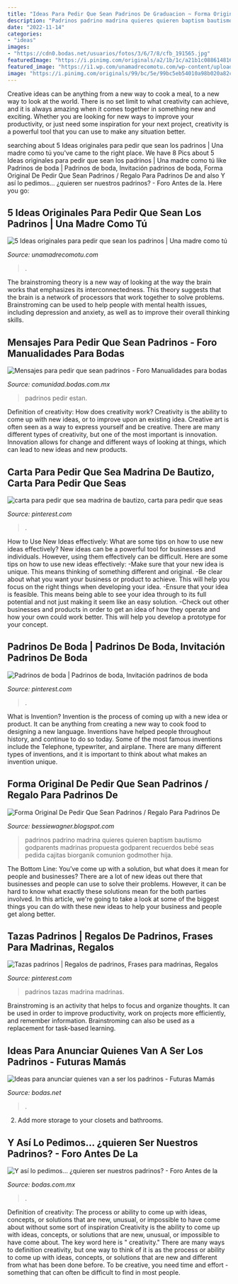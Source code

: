 ```yaml
---
title: "Ideas Para Pedir Que Sean Padrinos De Graduacion ~ Forma Original De Pedir Que Sean Padrinos / Regalo Para Padrinos De"
description: "Padrinos padrino madrina quieres quieren baptism bautismo godparents madrinas propuesta godparent recuerdos bebé seas pedida cajitas biorganik comunion godmother hija"
date: "2022-11-14"
categories:
- "ideas"
images:
- "https://cdn0.bodas.net/usuarios/fotos/3/6/7/8/cfb_191565.jpg"
featuredImage: "https://i.pinimg.com/originals/a2/1b/1c/a21b1c088614816fd056b2632f7f9504.jpg"
featured_image: "https://i1.wp.com/unamadrecomotu.com/wp-content/uploads/2014/06/galletas-pedir-padrinos.jpg?fit=700%2C689&amp;ssl=1"
image: "https://i.pinimg.com/originals/99/bc/5e/99bc5eb54010a98b020a82ccd16d67ba.jpg"
---
```



Creative ideas can be anything from a new way to cook a meal, to a new way to look at the world. There is no set limit to what creativity can achieve, and it is always amazing when it comes together in something new and exciting. Whether you are looking for new ways to improve your productivity, or just need some inspiration for your next project, creativity is a powerful tool that you can use to make any situation better.

	

		
searching about 5 Ideas originales para pedir que sean los padrinos | Una madre como tú you've came to the right place. We have 8 Pics about 5 Ideas originales para pedir que sean los padrinos | Una madre como tú like Padrinos de boda | Padrinos de boda, Invitación padrinos de boda, Forma Original De Pedir Que Sean Padrinos / Regalo Para Padrinos De and also Y así lo pedimos... ¿quieren ser nuestros padrinos? - Foro Antes de la. Here you go:
		
    
## 5 Ideas Originales Para Pedir Que Sean Los Padrinos | Una Madre Como Tú

<img loading=lazy src="https://i1.wp.com/unamadrecomotu.com/wp-content/uploads/2014/06/galletas-pedir-padrinos.jpg?fit=700%2C689&amp;ssl=1" onerror="this.onerror=null;this.src='https://tse1.mm.bing.net/th?id=OIP.r08ZpevYGgQ78qju1xzfJwHaHS&amp;pid=15.1';" alt="5 Ideas originales para pedir que sean los padrinos | Una madre como tú">

_Source: unamadrecomotu.com_

>. 

	

The brainstroming theory is a new way of looking at the way the brain works that emphasizes its interconnectedness. This theory suggests that the brain is a network of processors that work together to solve problems. Brainstroming can be used to help people with mental health issues, including depression and anxiety, as well as to improve their overall thinking skills.

    
## Mensajes Para Pedir Que Sean Padrinos - Foro Manualidades Para Bodas

<img loading=lazy src="https://cdn0.bodas.com.mx/usr/5/0/3/8/cfb_1947209.jpg" onerror="this.onerror=null;this.src='https://tse3.mm.bing.net/th?id=OIP.VWUa-YsJCfwqTxuQ8BDxaAHaHa&amp;pid=15.1';" alt="Mensajes para pedir que sean padrinos - Foro Manualidades para bodas">

_Source: comunidad.bodas.com.mx_

>padrinos pedir estan. 

	

Definition of creativity: How does creativity work?
Creativity is the ability to come up with new ideas, or to improve upon an existing idea. Creative art is often seen as a way to express yourself and be creative. There are many different types of creativity, but one of the most important is innovation. Innovation allows for change and different ways of looking at things, which can lead to new ideas and new products.

    
## Carta Para Pedir Que Sea Madrina De Bautizo, Carta Para Pedir Que Seas

<img loading=lazy src="https://i.pinimg.com/originals/99/bc/5e/99bc5eb54010a98b020a82ccd16d67ba.jpg" onerror="this.onerror=null;this.src='https://tse3.mm.bing.net/th?id=OIP.6yK6b5oH3IpSQ-Zdn5dcigHaJ4&amp;pid=15.1';" alt="carta para pedir que sea madrina de bautizo, carta para pedir que seas">

_Source: pinterest.com_

>. 

	

How to Use New Ideas effectively: What are some tips on how to use new ideas effectively?
New ideas can be a powerful tool for businesses and individuals. However, using them effectively can be difficult. Here are some tips on how to use new ideas effectively: 
-Make sure that your new idea is unique. This means thinking of something different and original. 
-Be clear about what you want your business or product to achieve. This will help you focus on the right things when developing your idea. 
-Ensure that your idea is feasible. This means being able to see your idea through to its full potential and not just making it seem like an easy solution. 
-Check out other businesses and products in order to get an idea of how they operate and how your own could work better. This will help you develop a prototype for your concept.

    
## Padrinos De Boda | Padrinos De Boda, Invitación Padrinos De Boda

<img loading=lazy src="https://i.pinimg.com/736x/c5/f4/c6/c5f4c6069aa5b5f1ee415a5bdde120f7.jpg" onerror="this.onerror=null;this.src='https://tse1.mm.bing.net/th?id=OIP.0W4IvA8dHg2KWzKGKEHj2gHaE8&amp;pid=15.1';" alt="Padrinos de boda | Padrinos de boda, Invitación padrinos de boda">

_Source: pinterest.com_

>. 

	

What is Invention?
Invention is the process of coming up with a new idea or product. It can be anything from creating a new way to cook food to designing a new language. Inventions have helped people throughout history, and continue to do so today. Some of the most famous inventions include the Telephone, typewriter, and airplane. There are many different types of inventions, and it is important to think about what makes an invention unique.

    
## Forma Original De Pedir Que Sean Padrinos / Regalo Para Padrinos De

<img loading=lazy src="https://i.pinimg.com/originals/d8/4a/7d/d84a7d1803d358b2ee0ad8cc416f7859.jpg" onerror="this.onerror=null;this.src='https://tse2.mm.bing.net/th?id=OIP.DzUfuH5t3ZznvEun19EKBAHaJ3&amp;pid=15.1';" alt="Forma Original De Pedir Que Sean Padrinos / Regalo Para Padrinos De">

_Source: bessiewagner.blogspot.com_

>padrinos padrino madrina quieres quieren baptism bautismo godparents madrinas propuesta godparent recuerdos bebé seas pedida cajitas biorganik comunion godmother hija. 

	

The Bottom Line: You’ve come up with a solution, but what does it mean for people and businesses?
There are a lot of new ideas out there that businesses and people can use to solve their problems. However, it can be hard to know what exactly these solutions mean for the both parties involved. In this article, we're going to take a look at some of the biggest things you can do with these new ideas to help your business and people get along better.

    
## Tazas Padrinos | Regalos De Padrinos, Frases Para Madrinas, Regalos

<img loading=lazy src="https://i.pinimg.com/originals/a2/1b/1c/a21b1c088614816fd056b2632f7f9504.jpg" onerror="this.onerror=null;this.src='https://tse2.mm.bing.net/th?id=OIP.ZkpYG4HONuTejVTdUiCf9AHaGa&amp;pid=15.1';" alt="Tazas padrinos | Regalos de padrinos, Frases para madrinas, Regalos">

_Source: pinterest.com_

>padrinos tazas madrina madrinas. 

	

Brainstroming is an activity that helps to focus and organize thoughts. It can be used in order to improve productivity, work on projects more efficiently, and remember information. Brainstroming can also be used as a replacement for task-based learning.

    
## Ideas Para Anunciar Quienes Van A Ser Los Padrinos - Futuras Mamás

<img loading=lazy src="https://cdn0.bodas.net/usuarios/fotos/3/6/7/8/cfb_191565.jpg" onerror="this.onerror=null;this.src='https://tse1.mm.bing.net/th?id=OIP.jIR_DPoLfchI3VS3vY9AlwAAAA&amp;pid=15.1';" alt="Ideas para anunciar quienes van a ser los padrinos - Futuras Mamás">

_Source: bodas.net_

>. 

	

2. Add more storage to your closets and bathrooms.

    
## Y Así Lo Pedimos... ¿quieren Ser Nuestros Padrinos? - Foro Antes De La

<img loading=lazy src="https://cdn0.bodas.com.mx/usr/4/3/3/0/cfb_606065.jpg" onerror="this.onerror=null;this.src='https://tse3.mm.bing.net/th?id=OIP.xj42ynj6VZbaifac37q0TAAAAA&amp;pid=15.1';" alt="Y así lo pedimos... ¿quieren ser nuestros padrinos? - Foro Antes de la">

_Source: bodas.com.mx_

>. 

	

Definition of creativity: The process or ability to come up with ideas, concepts, or solutions that are new, unusual, or impossible to have come about without some sort of inspiration
Creativity is the ability to come up with ideas, concepts, or solutions that are new, unusual, or impossible to have come about. The key word here is " creativity." There are many ways to definition creativity, but one way to think of it is as the process or ability to come up with ideas, concepts, or solutions that are new and different from what has been done before. To be creative, you need time and effort - something that can often be difficult to find in most people.

